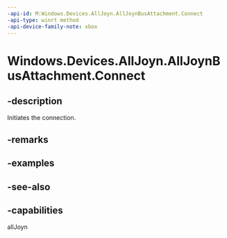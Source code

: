 ```yaml
---
-api-id: M:Windows.Devices.AllJoyn.AllJoynBusAttachment.Connect
-api-type: winrt method
-api-device-family-note: xbox
---
```


<!-- Method syntax
public void Connect()
-->

# Windows.Devices.AllJoyn.AllJoynBusAttachment.Connect

## -description
Initiates the connection.

## -remarks

## -examples

## -see-also


## -capabilities
allJoyn

